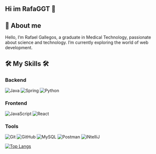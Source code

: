 ## Hi im RafaGGT  👋

## 🚀 About me
Hello, I’m Rafael Gallegos, a graduate in Medical Technology, passionate about science and technology. I’m currently exploring the world of web development.


## 🛠️ My Skills 🛠️
### Backend

![Java](https://img.shields.io/badge/Java-ED8B00?style=for-the-badge&logo=openjdk&logoColor=white)
![Spring](https://img.shields.io/badge/Spring-6DB33F?style=for-the-badge&logo=spring&logoColor=white)
![Python](https://img.shields.io/badge/python-3670A0?style=for-the-badge&logo=python&logoColor=ffdd54)

### Frontend

![JavaScript](https://img.shields.io/badge/JavaScript-F7DF1E?style=for-the-badge&logo=javascript&logoColor=black)
![React](https://img.shields.io/badge/React-20232A?style=for-the-badge&logo=react&logoColor=61DAFB)

### Tools

![Git](https://img.shields.io/badge/GIT-E44C30?style=for-the-badge&logo=git&logoColor=white)
![GitHub](https://img.shields.io/badge/GitHub-181717?style=for-the-badge&logo=github&logoColor=white)
![MySQL](https://img.shields.io/badge/MySQL-005C84?style=for-the-badge&logo=mysql&logoColor=white)
![Postman](https://img.shields.io/badge/Postman-FF6C37?style=for-the-badge&logo=postman&logoColor=white)
![iNtelliJ](https://img.shields.io/badge/IntelliJ_IDEA-000000?style=for-the-badge&logo=intellij%20idea&logoColor=white)


[![Top Langs](https://github-readme-stats.vercel.app/api/top-langs/?username=RafaGGT&theme=dark)](https://github.com/RafaGGT)


